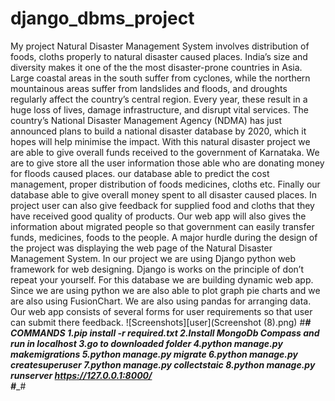 # django_dbms_project
 My project Natural Disaster Management System  involves distribution of foods, cloths properly to natural disaster caused places.
 India’s size and diversity makes it one of the the most disaster-prone countries in Asia. 
 Large coastal areas in the south suffer from cyclones, while the northern mountainous areas suffer from landslides and floods, and droughts regularly affect the country’s central region. Every year, these result in a huge loss of lives, damage infrastructure, and disrupt vital services. The country’s National Disaster Management Agency (NDMA) has just announced plans to build a national disaster database by 2020, which it hopes will help minimise the impact. 
 With this natural disaster project we are able to give overall funds received to the government of Karnataka.
 We are to give store all the user information those able who are donating money for floods caused places.
 our database able to predict the cost management, proper distribution of foods medicines, cloths etc. 
 Finally our database able to give overall money spent to all disaster caused places. In project user can also give feedback for supplied food and cloths that they have received good quality of products. Our web app will  also gives the information about migrated people so that government can easily transfer funds, medicines, foods  to the people.   A major hurdle during the design of the project was displaying the web page of the Natural Disaster Management System.  In our project we are using Django python web framework for web designing. 
 Django is works on the principle of don’t repeat your yourself. For this database we are building dynamic web app.
 Since we are using python we are also able to plot graph pie charts and we are also using FusionChart.
 We are also using pandas for arranging data. Our web app consists of several forms for user requirements so that user can submit there feedback.
 ![Screenshots][user](Screenshot (8).png)
 #_________________________________________________________# 
 COMMANDS 
 1.pip install -r required.txt 
 2.Install MongoDb Compass and run in localhost 
 3.go to downloaded folder
 4.python manage.py makemigrations 
 5.python manage.py migrate 
 6.python manage.py createsuperuser 
 7.python manage.py collectstaic 
 8.python manage.py runserver 
 https://127.0.0.1:8000/  
 #__________________________________________________________#
